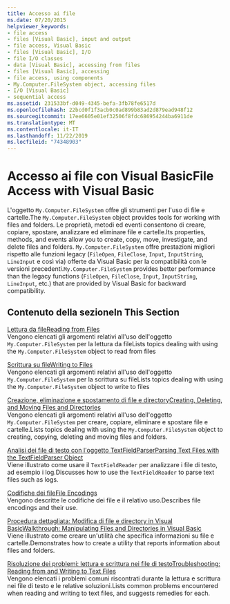 ```yaml
---
title: Accesso ai file
ms.date: 07/20/2015
helpviewer_keywords:
- file access
- files [Visual Basic], input and output
- file access, Visual Basic
- files [Visual Basic], I/O
- file I/O classes
- data [Visual Basic], accessing from files
- files [Visual Basic], accessing
- file access, using components
- My.Computer.FileSystem object, accessing files
- I/O [Visual Basic]
- sequential access
ms.assetid: 231533bf-d049-4345-befa-3fb78fe6517d
ms.openlocfilehash: 22bcd0f1f3acb0c0ad899b83ad2d879ead948f12
ms.sourcegitcommit: 17ee6605e01ef32506f8fdc686954244ba6911de
ms.translationtype: MT
ms.contentlocale: it-IT
ms.lasthandoff: 11/22/2019
ms.locfileid: "74348903"
---
```

# <a name="file-access-with-visual-basic"></a><span data-ttu-id="479e7-102">Accesso ai file con Visual Basic</span><span class="sxs-lookup"><span data-stu-id="479e7-102">File Access with Visual Basic</span></span>

<span data-ttu-id="479e7-103">L'oggetto `My.Computer.FileSystem` offre gli strumenti per l'uso di file e cartelle.</span><span class="sxs-lookup"><span data-stu-id="479e7-103">The `My.Computer.FileSystem` object provides tools for working with files and folders.</span></span> <span data-ttu-id="479e7-104">Le proprietà, metodi ed eventi consentono di creare, copiare, spostare, analizzare ed eliminare file e cartelle.</span><span class="sxs-lookup"><span data-stu-id="479e7-104">Its properties, methods, and events allow you to create, copy, move, investigate, and delete files and folders.</span></span> <span data-ttu-id="479e7-105">`My.Computer.FileSystem` offre prestazioni migliori rispetto alle funzioni legacy (`FileOpen`, `FileClose`, `Input`, `InputString`, `LineInput` e così via) offerte da Visual Basic per la compatibilità con le versioni precedenti.</span><span class="sxs-lookup"><span data-stu-id="479e7-105">`My.Computer.FileSystem` provides better performance than the legacy functions (`FileOpen`, `FileClose`, `Input`, `InputString`, `LineInput`, etc.) that are provided by Visual Basic for backward compatibility.</span></span>  
  
## <a name="in-this-section"></a><span data-ttu-id="479e7-106">Contenuto della sezione</span><span class="sxs-lookup"><span data-stu-id="479e7-106">In This Section</span></span>  

 [<span data-ttu-id="479e7-107">Lettura da file</span><span class="sxs-lookup"><span data-stu-id="479e7-107">Reading from Files</span></span>](../../../../visual-basic/developing-apps/programming/drives-directories-files/reading-from-files.md)  
 <span data-ttu-id="479e7-108">Vengono elencati gli argomenti relativi all'uso dell'oggetto `My.Computer.FileSystem` per la lettura da file</span><span class="sxs-lookup"><span data-stu-id="479e7-108">Lists topics dealing with using the `My.Computer.FileSystem` object to read from files</span></span>  
  
 [<span data-ttu-id="479e7-109">Scrittura su file</span><span class="sxs-lookup"><span data-stu-id="479e7-109">Writing to Files</span></span>](../../../../visual-basic/developing-apps/programming/drives-directories-files/writing-to-files.md)  
 <span data-ttu-id="479e7-110">Vengono elencati gli argomenti relativi all'uso dell'oggetto `My.Computer.FileSystem` per la scrittura su file</span><span class="sxs-lookup"><span data-stu-id="479e7-110">Lists topics dealing with using the `My.Computer.FileSystem` object to write to files</span></span>  
  
 [<span data-ttu-id="479e7-111">Creazione, eliminazione e spostamento di file e directory</span><span class="sxs-lookup"><span data-stu-id="479e7-111">Creating, Deleting, and Moving Files and Directories</span></span>](../../../../visual-basic/developing-apps/programming/drives-directories-files/creating-deleting-and-moving-files-and-directories.md)  
 <span data-ttu-id="479e7-112">Vengono elencati gli argomenti relativi all'uso dell'oggetto `My.Computer.FileSystem` per creare, copiare, eliminare e spostare file e cartelle.</span><span class="sxs-lookup"><span data-stu-id="479e7-112">Lists topics dealing with using the `My.Computer.FileSystem` object to creating, copying, deleting and moving files and folders.</span></span>  
  
 [<span data-ttu-id="479e7-113">Analisi dei file di testo con l'oggetto TextFieldParser</span><span class="sxs-lookup"><span data-stu-id="479e7-113">Parsing Text Files with the TextFieldParser Object</span></span>](../../../../visual-basic/developing-apps/programming/drives-directories-files/parsing-text-files-with-the-textfieldparser-object.md)  
 <span data-ttu-id="479e7-114">Viene illustrato come usare il `TextFieldReader` per analizzare i file di testo, ad esempio i log.</span><span class="sxs-lookup"><span data-stu-id="479e7-114">Discusses how to use the `TextFieldReader` to parse text files such as logs.</span></span>  
  
 [<span data-ttu-id="479e7-115">Codifiche dei file</span><span class="sxs-lookup"><span data-stu-id="479e7-115">File Encodings</span></span>](../../../../visual-basic/developing-apps/programming/drives-directories-files/file-encodings.md)  
 <span data-ttu-id="479e7-116">Vengono descritte le codifiche dei file e il relativo uso.</span><span class="sxs-lookup"><span data-stu-id="479e7-116">Describes file encodings and their use.</span></span>  
  
 [<span data-ttu-id="479e7-117">Procedura dettagliata: Modifica di file e directory in Visual Basic</span><span class="sxs-lookup"><span data-stu-id="479e7-117">Walkthrough: Manipulating Files and Directories in Visual Basic</span></span>](../../../../visual-basic/developing-apps/programming/drives-directories-files/walkthrough-manipulating-files-and-directories.md)  
 <span data-ttu-id="479e7-118">Viene illustrato come creare un'utilità che specifica informazioni su file e cartelle.</span><span class="sxs-lookup"><span data-stu-id="479e7-118">Demonstrates how to create a utility that reports information about files and folders.</span></span>  
  
 [<span data-ttu-id="479e7-119">Risoluzione dei problemi: lettura e scrittura nei file di testo</span><span class="sxs-lookup"><span data-stu-id="479e7-119">Troubleshooting: Reading from and Writing to Text Files</span></span>](../../../../visual-basic/developing-apps/programming/drives-directories-files/troubleshooting-reading-from-and-writing-to-text-files.md)  
 <span data-ttu-id="479e7-120">Vengono elencati i problemi comuni riscontrati durante la lettura e scrittura nei file di testo e le relative soluzioni.</span><span class="sxs-lookup"><span data-stu-id="479e7-120">Lists common problems encountered when reading and writing to text files, and suggests remedies for each.</span></span>
